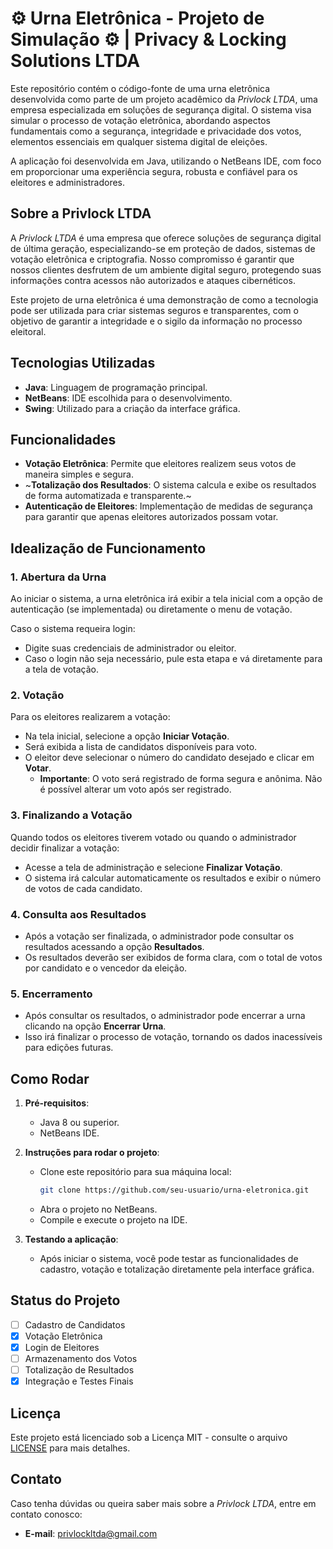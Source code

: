 # ⚙ Urna Eletrônica - Projeto de Simulação ⚙ | Privacy & Locking Solutions LTDA

Este repositório contém o código-fonte de uma urna eletrônica desenvolvida como parte de um projeto acadêmico da *Privlock LTDA*, uma empresa especializada em soluções de segurança digital. O sistema visa simular o processo de votação eletrônica, abordando aspectos fundamentais como a segurança, integridade e privacidade dos votos, elementos essenciais em qualquer sistema digital de eleições.

A aplicação foi desenvolvida em Java, utilizando o NetBeans IDE, com foco em proporcionar uma experiência segura, robusta e confiável para os eleitores e administradores.

## Sobre a Privlock LTDA

A *Privlock LTDA* é uma empresa que oferece soluções de segurança digital de última geração, especializando-se em proteção de dados, sistemas de votação eletrônica e criptografia. Nosso compromisso é garantir que nossos clientes desfrutem de um ambiente digital seguro, protegendo suas informações contra acessos não autorizados e ataques cibernéticos.

Este projeto de urna eletrônica é uma demonstração de como a tecnologia pode ser utilizada para criar sistemas seguros e transparentes, com o objetivo de garantir a integridade e o sigilo da informação no processo eleitoral.

## Tecnologias Utilizadas

- **Java**: Linguagem de programação principal.
- **NetBeans**: IDE escolhida para o desenvolvimento.
- **Swing**: Utilizado para a criação da interface gráfica.

## Funcionalidades

- **Votação Eletrônica**: Permite que eleitores realizem seus votos de maneira simples e segura.
- ~**Totalização dos Resultados**: O sistema calcula e exibe os resultados de forma automatizada e transparente.~
- **Autenticação de Eleitores**: Implementação de medidas de segurança para garantir que apenas eleitores autorizados possam votar.

## Idealização de Funcionamento

### 1. **Abertura da Urna**
   Ao iniciar o sistema, a urna eletrônica irá exibir a tela inicial com a opção de autenticação (se implementada) ou diretamente o menu de votação. 
   
   Caso o sistema requeira login:
   - Digite suas credenciais de administrador ou eleitor.
   - Caso o login não seja necessário, pule esta etapa e vá diretamente para a tela de votação.

### 2. **Votação**
   Para os eleitores realizarem a votação:
   - Na tela inicial, selecione a opção **Iniciar Votação**.
   - Será exibida a lista de candidatos disponíveis para voto.
   - O eleitor deve selecionar o número do candidato desejado e clicar em **Votar**.
     - **Importante**: O voto será registrado de forma segura e anônima. Não é possível alterar um voto após ser registrado.
   
### 3. **Finalizando a Votação**
   Quando todos os eleitores tiverem votado ou quando o administrador decidir finalizar a votação:
   - Acesse a tela de administração e selecione **Finalizar Votação**.
   - O sistema irá calcular automaticamente os resultados e exibir o número de votos de cada candidato.

### 4. **Consulta aos Resultados**
   - Após a votação ser finalizada, o administrador pode consultar os resultados acessando a opção **Resultados**.
   - Os resultados deverão ser exibidos de forma clara, com o total de votos por candidato e o vencedor da eleição.

### 5. **Encerramento**
   - Após consultar os resultados, o administrador pode encerrar a urna clicando na opção **Encerrar Urna**.
   - Isso irá finalizar o processo de votação, tornando os dados inacessíveis para edições futuras.


## Como Rodar

1. **Pré-requisitos**:
   - Java 8 ou superior.
   - NetBeans IDE.
   
2. **Instruções para rodar o projeto**:
   - Clone este repositório para sua máquina local:
     ```bash
     git clone https://github.com/seu-usuario/urna-eletronica.git
     ```
   - Abra o projeto no NetBeans.
   - Compile e execute o projeto na IDE.

3. **Testando a aplicação**:
   - Após iniciar o sistema, você pode testar as funcionalidades de cadastro, votação e totalização diretamente pela interface gráfica.


## Status do Projeto

- [ ] Cadastro de Candidatos
- [x] Votação Eletrônica
- [x] Login de Eleitores
- [ ] Armazenamento dos Votos
- [ ] Totalização de Resultados
- [x] Integração e Testes Finais

## Licença

Este projeto está licenciado sob a Licença MIT - consulte o arquivo [LICENSE](LICENSE) para mais detalhes.

## Contato

Caso tenha dúvidas ou queira saber mais sobre a *Privlock LTDA*, entre em contato conosco:

- **E-mail**: privlockltda@gmail.com
